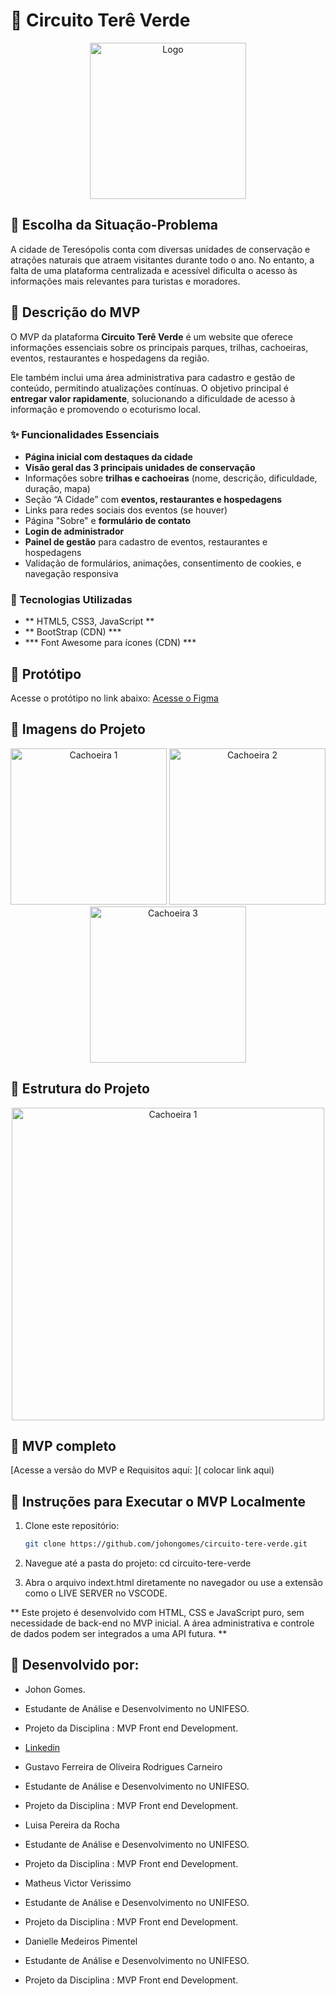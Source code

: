 # 🌿 Circuito Terê Verde

<p align="center">
  <img src="https://i.postimg.cc/zvDf8dmw/nova-logo-tere-verde-sem-fundo.png" alt="Logo" width="250"/>
</p>

## 📌 Escolha da Situação-Problema

A cidade de Teresópolis conta com diversas unidades de conservação e atrações naturais que atraem visitantes durante todo o ano. No entanto, a falta de uma plataforma centralizada e acessível dificulta o acesso às informações mais relevantes para turistas e moradores.

## 📌 Descrição do MVP

O MVP da plataforma **Circuito Terê Verde** é um website que oferece informações essenciais sobre os principais parques, trilhas, cachoeiras, eventos, restaurantes e hospedagens da região. 

Ele também inclui uma área administrativa para cadastro e gestão de conteúdo, permitindo atualizações contínuas. O objetivo principal é **entregar valor rapidamente**, solucionando a dificuldade de acesso à informação e promovendo o ecoturismo local.

### ✨ Funcionalidades Essenciais

- **Página inicial com destaques da cidade**
- **Visão geral das 3 principais unidades de conservação**
- Informações sobre **trilhas e cachoeiras** (nome, descrição, dificuldade, duração, mapa)
- Seção “A Cidade” com **eventos, restaurantes e hospedagens**
- Links para redes sociais dos eventos (se houver)
- Página "Sobre" e **formulário de contato**
- **Login de administrador**
- **Painel de gestão** para cadastro de eventos, restaurantes e hospedagens
- Validação de formulários, animações, consentimento de cookies, e navegação responsiva

### 📌 Tecnologias Utilizadas
- ** HTML5, CSS3, JavaScript **
- ** BootStrap (CDN) ***
- *** Font Awesome para ícones (CDN) ***

## 📌 Protótipo

Acesse o protótipo no link abaixo:
[Acesse o Figma](https://www.figma.com/design/uQ7JP6ziQWtH78q4jUSqUH/Circuito-Ter%C3%AA-Verde?node-id=0-1&t=S396NrwBAbqt80Gh-1)


## 📌 Imagens do Projeto 

<p align="center">
  <img src="https://i.postimg.cc/W4ttJYt5/home.png" alt="Cachoeira 1" width="250"/>
  <img src="https://i.postimg.cc/DzY6qN60/contatos.png" alt="Cachoeira 2" width="250"/>
  <img src="https://i.postimg.cc/1zzMVSpb/login.png" alt="Cachoeira 3" width="250"/>
</p>


## 📌 Estrutura do Projeto

<p align="center">
  <img src="https://i.postimg.cc/y8ppPWY7/estrutura.png" alt="Cachoeira 1" width="500"/>
</p>


## 📌 MVP completo
[Acesse a versão do MVP e Requisitos aqui: ]( colocar link aqui)

## 🚀 Instruções para Executar o MVP Localmente

1. Clone este repositório:
   ```bash
   git clone https://github.com/johongomes/circuito-tere-verde.git
2. Navegue até a pasta do projeto:
   cd circuito-tere-verde

3. Abra o arquivo indext.html diretamente no navegador ou use a extensão como o LIVE SERVER no VSCODE.

** Este projeto é desenvolvido com HTML, CSS e JavaScript puro, sem necessidade de back-end no MVP inicial. A área administrativa e controle de dados podem ser integrados a uma API futura. **

## 📌 Desenvolvido por:
- Johon Gomes.
- Estudante de Análise e Desenvolvimento no UNIFESO.
- Projeto da Disciplina : MVP Front end Development.
- [Linkedin](https://www.linkedin.com/in/johongomes/)
   
- Gustavo Ferreira de Oliveira Rodrigues Carneiro
- Estudante de Análise e Desenvolvimento no UNIFESO.
- Projeto da Disciplina : MVP Front end Development.

- Luisa Pereira da Rocha
- Estudante de Análise e Desenvolvimento no UNIFESO.
- Projeto da Disciplina : MVP Front end Development.

- Matheus Victor Verissimo
- Estudante de Análise e Desenvolvimento no UNIFESO.
- Projeto da Disciplina : MVP Front end Development.

- Danielle Medeiros Pimentel
- Estudante de Análise e Desenvolvimento no UNIFESO.
- Projeto da Disciplina : MVP Front end Development.



